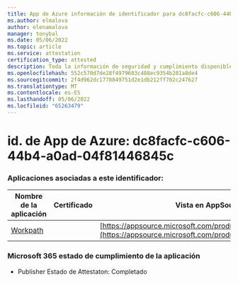 ```yaml
---
title: App de Azure información de identificador para dc8facfc-c606-44b4-a0ad-04f81446845c
ms.author: elmalova
author: elenamalova
manager: tonybal
ms.date: 05/06/2022
ms.topic: article
ms.service: attestation
certification_type: attested
description: Toda la información de seguridad y cumplimiento disponible para dc8facfc-c606-44b4-a0ad-04f81446845c.
ms.openlocfilehash: 552c570d7de28f4979603c488ec9354b281a8de4
ms.sourcegitcommit: 2f4d962dc1778849751d2e1db212ff702c247627
ms.translationtype: MT
ms.contentlocale: es-ES
ms.lasthandoff: 05/06/2022
ms.locfileid: "65263479"
---
```

# <a name="azure-app-id-dc8facfc-c606-44b4-a0ad-04f81446845c"></a>id. de App de Azure: dc8facfc-c606-44b4-a0ad-04f81446845c


### <a name="apps-associated-with-this-id"></a>Aplicaciones asociadas a este identificador:
| **Nombre de la aplicación** | **Certificado** | **Vista en AppSource** |
|--------------|---------------|-----------------------|
| [Workpath](../forward/WA200003898.md) |  | [https://appsource.microsoft.com/product/office/WA200003898](https://appsource.microsoft.com/product/office/WA200003898) |

### <a name="microsoft-365-app-compliance-status"></a>Microsoft 365 estado de cumplimiento de la aplicación
- Publisher Estado de Attestaton: Completado
